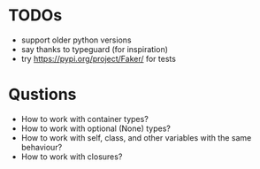 
# TODOs

- support older python versions
- say thanks to typeguard (for inspiration)
- try https://pypi.org/project/Faker/ for tests


# Qustions

- How to work with container types?
- How to work with optional (None) types?
- How to work with self, class, and other variables with the same behaviour?
- How to work with closures?
